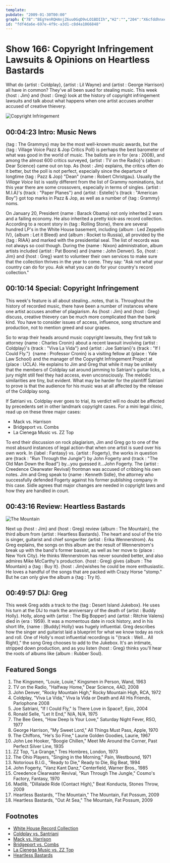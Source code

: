 ```yaml
---
template: 
pubdate: "2009-01-30T00:00"
graph: {"7B":"BEgYenRQHAnjZ6uu0GqD9vLO1BDIIh","H2":"","204":"X6cfddhnxe97qipBHm1G0F8fBdhnxe0F8fB97qip0F8fBExqgYExqgYIQGr4","2B9":"UPEmEdMGHh"}
id: "fdf4da6e-697e-4f9c-a3d1-c8d4a1066848"
---
```






# Show 166: Copyright Infringement Lawsuits & Opinions on Heartless Bastards

What do {artist : Coldplay}, {artist : Lil Wayne} and {artist : George Harrison} all have in common? They've all been sued for stealing music. This week {host : Jim} and {host : Greg} look at the history of copyright infringement lawsuits and talk about what happens when one artist accuses another accused of creative thievery.

![Copyright Infringement](http://old.soundopinions.org/images/2011/sampling.jpg)



## 00:04:23 Intro: Music News

{tag : The Grammys} may be the most well-known music awards, but the {tag : Village Voice Pazz & Jop Critics Poll} is perhaps the best barometer of what was good in the world of music. The ballots are in for {era : 2008}, and among the almost 600 critics surveyed, {artist : TV on the Radio}'s {album : Dear Science} came out on top. As {host : Jim} explains, the critics often do it better, but the poll is not perfect, especially since the departure of longtime {tag : Pazz & Jop} "Dean" {name : Robert Christgau}. Usually the *Village Voice* list is vastly different from the list of Grammy nominations, but this year there are some crossovers, especially in terms of singles. {artist : M.I.A}'s {track : "Paper Planes"} and {artist : Estelle}'s {track : "American Boy"} got top marks in Pazz & Jop, as well as a number of {tag : Grammy} noms.

On January 20, President {name : Barack Obama} not only inherited 2 wars and a failing economy. He also inherited a pretty kick-ass record collection. According to a recent story in {tag : Rolling Stone}, there are several hundred LP's in the White House basement, including {album : Led Zeppelin IV}, {album : Let it Bleed} and {album : Rocket to Russia}, all provided by the {tag : RIAA} and marked with the presidential seal. The list of records was not always so cool though. During the {name : Nixon} administration, album artists included {artist : Pat Boone} and {name : John Denver}. So, {host : Jim} and {host : Greg} want to volunteer their own services to make sure that the collection thrives in the year to come. They say: "Ask not what your country can do for you. Ask what you can do for your country's record collection."



## 00:10:14 Special: Copyright Infringement

This week's feature is all about stealing...notes, that is. Throughout the history of recorded music, there have been a number of instances where one artist accuses another of plagiarism. As {host : Jim} and {host : Greg} discuss, creative thievery can be much more complicated than the bank kind. You have to consider issues of access, influence, song structure and production, not to mention greed and sour grapes.

So to wrap their heads around music copyright lawsuits, they first talk to attorney {name : Charles Cronin} about a recent lawsuit involving {artist : Coldplay}'s {track : "Viva La Vida"} and {artist : Joe Satriani}'s {track : "If I Could Fly."}  {name : Professor Cronin} is a visiting fellow at {place : Yale Law School} and the manager of the Copyright Infringement Project at {place : UCLA}. He explains to Jim and Greg that while it may be unlikely that the members of Coldplay sat around jamming to Satriani's guitar licks, a jury might still feel they had access, even unconsciously. The melodic similarities are tiny, but evident. What may be harder for the plaintiff Satriani to prove is that the audience for his music was at all affected by the release of the Coldplay song.

If Satriani vs. Coldplay ever goes to trial, its verdict will no doubt be affected by precedents set in other landmark copyright cases. For a mini legal clinic, read up on these three major cases:

- Mack vs. Harrison
- Bridgeport vs. Combs
- La Cienega Music vs. ZZ Top

To end their discussion on rock plagiarism, Jim and Greg go to one of the most absurd instances of legal action-that when one artist is sued over his own work. In {label : Fantasy} vs. {artist : Fogerty}, the works in question are {track : "Run Through the Jungle"} by John Fogerty and {track : "The Old Man Down the Road"} by...you guessed it...John Fogerty. The {artist : Creedence Clearwater Revival} frontman was accused of cribbing his own notes. Jim and Greg speak to {name : Kenneth Sidle}, the attorney who successfully defended Fogerty against his former publishing company in this case. Sidle agrees that major changes are needed in copyright laws and how they are handled in court.



## 00:43:16 Review: Heartless Bastards

![The Mountain](https://static.soundopinions.org/assets/166/2040.jpg)

Next up {host : Jim} and {host : Greg} review {album : The Mountain}, the third album from {artist : Heartless Bastards}. The heart and soul of the trio is singer, guitarist and chief songwriter {artist : Erika Wennerstrom}. As Greg explains, the songs on this album are the result of Wennerstrom's break up with the band's former bassist, as well as her move to {place : New York City}. He thinks Wennerstrom has never sounded better, and also admires Mike McCarthy's production. {host : Greg} gives {album : The Mountain} a {tag : Buy It}. {host : Jim}wishes he could be more enthusiastic. He loves a handful of the songs that are packed with Crazy Horse "stomp." But he can only give the album a {tag : Try It}.



## 00:49:57 DIJ: Greg

This week Greg adds a track to the {tag : Desert Island Jukebox}. He uses his turn at the DIJ to mark the anniversary of the death of {artist : Buddy Holly}. Holly, along with {artist : The Big Bopper} and {artist : Ritchie Valens} died in {era : 1959}. It was a momentous date in rock history, and in his short life, {name : [Buddy] Holly} was hugely influential. Greg describes how the singer and guitarist laid a blueprint for what we know today as rock and roll. One of Holly's most influential recordings is "{track : Well... All Right}," the song Greg chooses to add to the Jukebox. It's an intimate, stripped down production, and as you listen {host : Greg} thinks you'll hear the roots of albums like {album : Rubber Soul}.



## Featured Songs

1. The Kingsmen, "Louie, Louie," Kingsmen in Person, Wand, 1963
2. TV on the Radio, "Halfway Home," Dear Science, 4AD, 2008
3. John Denver, "Rocky Mountain High," Rocky Mountain High, RCA, 1972
4. Coldplay, "Viva La Vida," Viva la Vida or Death and All His Friends, Parlophone 2008
5. Joe Satriani, "If I Could Fly," Is There Love in Space?, Epic, 2004
6. Ronald Selle, "Let It End," N/A, N/A, 1975
7. The Bee Gees, "How Deep Is Your Love," Saturday Night Fever, RSO, 1977
8. George Harrison, "My Sweet Lord," All Things Must Pass, Apple, 1970
9. The Chiffons, "He's So Fine," Laurie Golden Goodies, Laurie, 1967
10. John Lee Hooker, "Boogie Chillen," Meet Me Around the Corner, Past Perfect Silver Line, 1935
11. ZZ Top, "La Grange," Tres Hombres, London, 1973
12. The Ohio Players, "Singing in the Morning," Pain, Westbound, 1971
13. Notorious B.I.G., "Ready to Die," Ready to Die, Big Beat, 1994
14. John Fogerty, "Vanz Kant Danz," Centerfield, Warner Bros., 1985
15. Creedence Clearwater Revival, "Run Through The Jungle," Cosmo's Factory, Fantasy, 1970
16. Madlib, "Dillalade Ride (Contact High)," Beat Konducta, Stones Throw, 2009
17. Heartless Bastards, "The Mountain," The Mountain, Fat Possum, 2009
18. Heartless Bastards, "Out At Sea," The Mountain, Fat Possum, 2009



## Footnotes

- [White House Record Collection](http://www.rollingstone.com/music/news/obamas-secret-record-collection-20090205)
- [Coldplay vs. Santriani](http://artsbeat.blogs.nytimes.com/2008/12/05/joe-satriani-sues-coldplay-for-cold-plagiarism/?_r=0)
- [Mack vs. Harrison](http://mcir.usc.edu/cases/1970-1979/Pages/brightharrisongs.html)
- [Bridgeport vs. Combs](https://scholar.google.com/scholar_case?case=1684435277251708517&q=bridgeport+vs.+combs+copyright&hl=en&as_sdt=400006)
- [La Cienega Music vs. ZZ Top](https://scholar.google.com/scholar_case?case=2792134661835277363&q=la+cienga+music+vs.+zz+top+copyright&hl=en&as_sdt=400006)
- [Heartless Bastards](http://www.theheartlessbastards.com/)